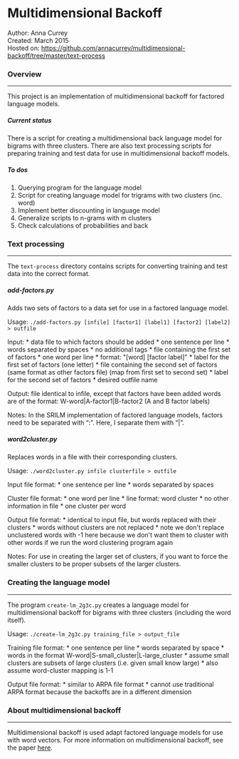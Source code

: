 # Multidimensional Backoff

Author: Anna Currey  
Created: March 2015  
Hosted on: https://github.com/annacurrey/multidimensional-backoff/tree/master/text-process


### Overview
---
This project is an implementation of multidimensional backoff for factored language models.

##### Current status
There is a script for creating a multidimensional back language model for bigrams with three clusters. There are also text processing scripts for preparing training and test data for use in multidimensional backoff models.

##### To dos
1. Querying program for the language model
2. Script for creating language model for trigrams with two clusters (inc. word)
3. Implement better discounting in language model
4. Generalize scripts to n-grams with m clusters
5. Check calculations of probabilities and back


### Text processing
---
The `text-process` directory contains scripts for converting training and test data into the correct format.

##### add-factors.py
Adds two sets of factors to a data set for use in a factored language model.

Usage: `./add-factors.py [infile] [factor1] [label1] [factor2] [label2] > outfile`

Input: 
	* data file to which factors should be added
		* one sentence per line
		* words separated by spaces
		* no additional tags
	* file containing the first set of factors
		* one word per line
		* format: "[word] [factor label]"
	* label for the first set of factors (one letter)
	* file containing the second set of factors (same format as other factors file) (map from first set to second set)
	* label for the second set of factors
	* desired outfile name

Output: file identical to infile, except that factors have been added
	words are of the format: W-word|A-factor1|B-factor2 (A and B factor labels)

Notes: In the SRILM implementation of factored language models, factors need to be separated with “:”. Here, I separate them with “|”.

##### word2cluster.py
Replaces words in a file with their corresponding clusters.

Usage: `./word2cluster.py infile clusterfile > outfile`

Input file format:
	* one sentence per line
	* words separated by spaces

Cluster file format: 
	* one word per line
	* line format: word cluster
	* no other information in file
	* one cluster per word

Output file format: 
	* identical to input file, but words replaced with their clusters
	* words without clusters are not replaced
	* note we don't replace unclustered words with -1 here because we don't want them to cluster with other words if we run the word clustering program again

Notes: For use in creating the larger set of clusters, if you want to force the smaller clusters to be proper subsets of the larger clusters.



### Creating the language model
---
The program `create-lm_2g3c.py` creates a language model for multidimensional backoff for bigrams with three clusters (including the word itself).

Usage: `./create-lm_2g3c.py training_file > output_file`

Training file format: 
	* one sentence per line
	* words separated by space
	* words in the format W-word|S-small_cluster|L-large_cluster
	* assume small clusters are subsets of large clusters (i.e. given small know large)
	* also assume word-cluster mapping is 1-1

Output file format: 
	* similar to ARPA file format
	* cannot use traditional ARPA format because the backoffs are in a different dimension 



### About multidimensional backoff
---
Multidimensional backoff is used adapt factored language models for use with word vectors. For more information on multidimensional backoff, see the paper [here](https://github.com/annacurrey/multidimensional-backoff/blob/master/Currey_multidimensional-backoff.pdf).
